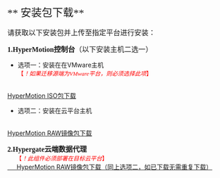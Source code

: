 #




 <font face="方正正黑简体" size=5 >** 安装包下载**  </font> 
 </br></br>
<font face="中易宋体" size=3>请获取以下安装包并上传至指定平台进行安装：
</font>

<font face="中易宋体" size=3>**1.HyperMotion控制台**（以下安装主机二选一）
</font>

- 选项一：安装在在VMware主机</br>
<font face="中易宋体" size=2 color=red>【*！如果迁移源端为VMware平台，则必须选择此项*】
</font>
</br>
<a href="http://office.oneprocloud.com:18888/iso/hypermotion/haitong/HyperMotion-191227-20200224-full.iso" download="HyperMotion-V3-full.iso">HyperMotion ISO包下载</a><br>

- 选项二：安装在云平台主机
<br>
<a href="http://office.oneprocloud.com:18888/iso/hypermotion/%e6%9d%ad%e5%b7%9e%e6%94%bf%e5%8a%a1%e4%ba%91/HM_IMG-191227-2020-03-19.raw" download="HyperMotion-V3-full.raw">HyperMotion RAW镜像包下载</a>

<font face="中易宋体" size=3>**2.Hypergate云端数据代理**
</font>
</br>
<font face="中易宋体" size=2 color=red>&ensp;&ensp;&ensp;【*！此组件必须部署在目标云平台*】
</font>
</br>
<a href="http://office.oneprocloud.com:18888/iso/hypermotion/%e6%9d%ad%e5%b7%9e%e6%94%bf%e5%8a%a1%e4%ba%91/HM_IMG-191227-2020-03-19.raw" download="HyperMotion-V3-full.raw">&ensp;&ensp;&ensp;HyperMotion RAW镜像包下载（同上选项二，如已下载无需重复下载）
</a>

 </br></br>